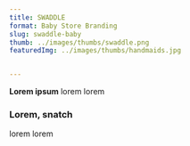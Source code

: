 ```yaml
---
title: SWADDLE
format: Baby Store Branding
slug: swaddle-baby
thumb: ../images/thumbs/swaddle.png
featuredImg: ../images/thumbs/handmaids.jpg


---
```


**Lorem ipsum**
lorem lorem

### Lorem, snatch
lorem lorem
